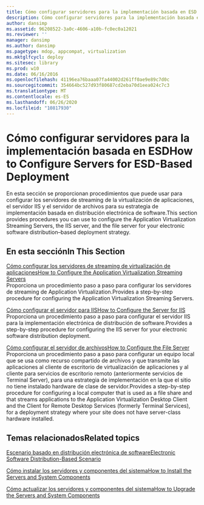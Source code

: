 ```yaml
---
title: Cómo configurar servidores para la implementación basada en ESD
description: Cómo configurar servidores para la implementación basada en ESD
author: dansimp
ms.assetid: 96208522-3a0c-4606-a10b-fc0ec0a12021
ms.reviewer: ''
manager: dansimp
ms.author: dansimp
ms.pagetype: mdop, appcompat, virtualization
ms.mktglfcycl: deploy
ms.sitesec: library
ms.prod: w10
ms.date: 06/16/2016
ms.openlocfilehash: 41196ea76baaa07fa44002d261ff0ae9e89c7d0c
ms.sourcegitcommit: 354664bc527d93f80687cd2eba70d1eea024c7c3
ms.translationtype: MT
ms.contentlocale: es-ES
ms.lasthandoff: 06/26/2020
ms.locfileid: "10817930"
---
```

# <span data-ttu-id="29d76-103">Cómo configurar servidores para la implementación basada en ESD</span><span class="sxs-lookup"><span data-stu-id="29d76-103">How to Configure Servers for ESD-Based Deployment</span></span>


<span data-ttu-id="29d76-104">En esta sección se proporcionan procedimientos que puede usar para configurar los servidores de streaming de la virtualización de aplicaciones, el servidor IIS y el servidor de archivos para su estrategia de implementación basada en distribución electrónica de software.</span><span class="sxs-lookup"><span data-stu-id="29d76-104">This section provides procedures you can use to configure the Application Virtualization Streaming Servers, the IIS server, and the file server for your electronic software distribution–based deployment strategy.</span></span>

## <span data-ttu-id="29d76-105">En esta sección</span><span class="sxs-lookup"><span data-stu-id="29d76-105">In This Section</span></span>


<a href="" id="how-to-configure-the-application-virtualization-streaming-servers"></a>[<span data-ttu-id="29d76-106">Cómo configurar los servidores de streaming de virtualización de aplicaciones</span><span class="sxs-lookup"><span data-stu-id="29d76-106">How to Configure the Application Virtualization Streaming Servers</span></span>](how-to-configure-the-application-virtualization-streaming-servers.md)  
<span data-ttu-id="29d76-107">Proporciona un procedimiento paso a paso para configurar los servidores de streaming de Application Virtualization.</span><span class="sxs-lookup"><span data-stu-id="29d76-107">Provides a step-by-step procedure for configuring the Application Virtualization Streaming Servers.</span></span>

<a href="" id="how-to-configure-the-server-for-iis"></a>[<span data-ttu-id="29d76-108">Cómo configurar el servidor para IIS</span><span class="sxs-lookup"><span data-stu-id="29d76-108">How to Configure the Server for IIS</span></span>](how-to-configure-the-server-for-iis.md)  
<span data-ttu-id="29d76-109">Proporciona un procedimiento paso a paso para configurar el servidor IIS para la implementación electrónica de distribución de software.</span><span class="sxs-lookup"><span data-stu-id="29d76-109">Provides a step-by-step procedure for configuring the IIS server for your electronic software distribution deployment.</span></span>

<a href="" id="how-to-configure-the-file-server"></a>[<span data-ttu-id="29d76-110">Cómo configurar el servidor de archivos</span><span class="sxs-lookup"><span data-stu-id="29d76-110">How to Configure the File Server</span></span>](how-to-configure-the-file-server.md)  
<span data-ttu-id="29d76-111">Proporciona un procedimiento paso a paso para configurar un equipo local que se usa como recurso compartido de archivos y que transmite las aplicaciones al cliente de escritorio de virtualización de aplicaciones y al cliente para servicios de escritorio remoto (anteriormente servicios de Terminal Server), para una estrategia de implementación en la que el sitio no tiene instalado hardware de clase de servidor.</span><span class="sxs-lookup"><span data-stu-id="29d76-111">Provides a step-by-step procedure for configuring a local computer that is used as a file share and that streams applications to the Application Virtualization Desktop Client and the Client for Remote Desktop Services (formerly Terminal Services), for a deployment strategy where your site does not have server-class hardware installed.</span></span>

## <span data-ttu-id="29d76-112">Temas relacionados</span><span class="sxs-lookup"><span data-stu-id="29d76-112">Related topics</span></span>


[<span data-ttu-id="29d76-113">Escenario basado en distribución electrónica de software</span><span class="sxs-lookup"><span data-stu-id="29d76-113">Electronic Software Distribution-Based Scenario</span></span>](electronic-software-distribution-based-scenario.md)

[<span data-ttu-id="29d76-114">Cómo instalar los servidores y componentes del sistema</span><span class="sxs-lookup"><span data-stu-id="29d76-114">How to Install the Servers and System Components</span></span>](how-to-install-the-servers-and-system-components.md)

[<span data-ttu-id="29d76-115">Cómo actualizar los servidores y componentes del sistema</span><span class="sxs-lookup"><span data-stu-id="29d76-115">How to Upgrade the Servers and System Components</span></span>](how-to-upgrade-the-servers-and-system-components.md)

 

 





